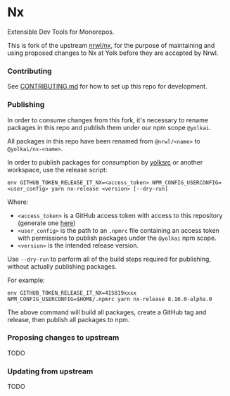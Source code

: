# Nx

Extensible Dev Tools for Monorepos.

This is fork of the upstream [nrwl/nx](https://github.com/nrwl/nx), for the purpose of maintaining and using proposed changes to Nx at Yolk before they are accepted by Nrwl.

### Contributing

See [CONTRIBUTING.md](CONTRIBUTING.md) for how to set up this repo for development.

### Publishing

In order to consume changes from this fork, it's necessary to rename packages in this repo and publish them under our npm scope `@yolkai`.

All packages in this repo have been renamed from `@nrwl/<name>` to `@yolkai/nx-<name>`.

In order to publish packages for consumption by [yolksrc](https://github.com/Yolk-HQ/yolksrc) or another workspace, use the release script:

```
env GITHUB_TOKEN_RELEASE_IT_NX=<access_token> NPM_CONFIG_USERCONFIG=<user_config> yarn nx-release <version> [--dry-run]
```

Where:

- `<access_token>` is a GitHub access token with access to this repository (generate one [here](https://github.com/settings/tokens))
- `<user_config>` is the path to an `.npmrc` file containing an access token with permissions to publish packages under the `@yolkai` npm scope.
- `<version>` is the intended release version.

Use `--dry-run` to perform all of the build steps required for publishing, without actually publishing packages.

For example:

```
env GITHUB_TOKEN_RELEASE_IT_NX=415819xxxx NPM_CONFIG_USERCONFIG=$HOME/.npmrc yarn nx-release 8.10.0-alpha.0
```

The above command will build all packages, create a GitHub tag and release, then publish all packages to npm.

### Proposing changes to upstream

TODO

### Updating from upstream

TODO
